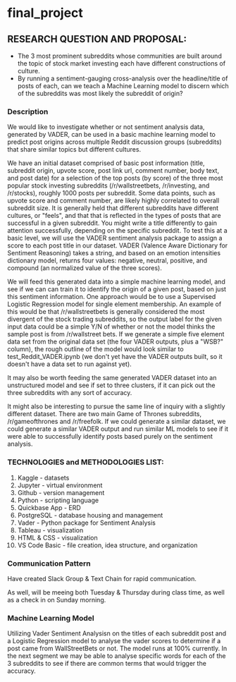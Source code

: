 # final_project

## RESEARCH QUESTION AND PROPOSAL:
- The 3 most prominent subreddits whose communities are built around the topic of stock market investing each have different constructions of culture. 
- By running a sentiment-gauging cross-analysis over the headline/title of posts of each, can we teach a Machine Learning model to discern which of the subreddits was most likely the subreddit of origin?


### Description 
We would like to investigate whether or not sentiment analysis data, generated by VADER, can be used in a basic machine learning model to predict post origins 
across multiple Reddit discussion groups (subreddits) that share similar topics but different cultures.

We have an initial dataset comprised of basic post information (title, subreddit origin, upvote score, post link url, comment number, body text, and post date)
for a selection of the top posts (by score) of the three most popular stock investing subreddits (/r/wallstreetbets, /r/investing, and /r/stocks), roughly 1000 
posts per subreddit. Some data points, such as upvote score and comment number, are likely highly correlated to overall subreddit size. It is generally held 
that different subreddits have different cultures, or "feels", and that that is reflected in the types of posts that are successful in a given subreddit. You 
might write a title differently to gain attention successfully, depending on the specific subreddit. To test this at a basic level, we will use the VADER 
sentiment analysis package to assign a score to each post title in our dataset. VADER (Valence Aware Dictionary for Sentiment Reasoning) takes a string, and 
based on an emotion intensities dictionary model, returns four values: negative, neutral, positive, and compound (an normalized value of the three scores). 

We will feed this generated data into a simple machine learning model, and see if we can can train it to identify the origin of a given post, based on just 
this sentiment information. One approach would be to use a Supervised Logistic Regression model for single element membership. An example of this would be 
that /r/wallstreetbets is generally considered the most divergent of the stock trading subreddits, so the output label for the given input data could be a 
simple Y/N of whether or not the model thinks the sample post is from /r/wallstreet bets. If we generate a simple five element data set from the original 
data set (the four VADER outputs, plus a "WSB?" column), the rough outline of the model would look similar to test_Reddit_VADER.ipynb (we don't yet have the 
VADER outputs built, so it doesn't have a data set to run against yet).

It may also be worth feeding the same generated VADER dataset into an unstructured model and see if set to three clusters, if it can pick out the three 
subreddits with any sort of accuracy. 

It might also be interesting to pursue the same line of inquiry with a slightly different dataset. There are two main Game of Thrones subreddits, /r/gameofthrones
and /r/freefolk. If we could generate a similar dataset, we could generate a similar VADER output and run similar ML models to see if it were able to successfully
identify posts based purely on the sentiment analysis. 

### TECHNOLOGIES and METHODOLOGIES LIST:
1. Kaggle - datasets
2. Jupyter - virtual environment
3. Github - version management
4. Python - scripting language
5. Quickbase App - ERD
6. PostgreSQL - database housing and management
7. Vader - Python package for Sentiment Analysis
8. Tableau - visualization
9. HTML & CSS - visualization
10. VS Code Basic - file creation, idea structure, and organization

### Communication Pattern
Have created Slack Group & Text Chain for rapid communication.

As well, will be meeing both Tuesday & Thursday during class time, as well as a check in on Sunday morning.

### Machine Learning Model
Utilizing Vader Sentiment Analysisn on the titles of each subreddit post and a Logistic Regression model to analyse the vader scores to determine if a post came from WallStreetBets or not.  The model runs at 100% currently.  In the next segment we may be able to analyse specific words for each of the 3 subreddits to see if there are  common terms that would trigger the accuracy.
